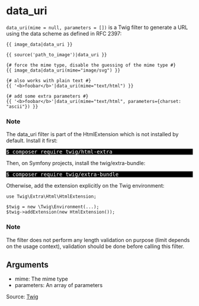 # data_uri

`data_uri(mime = null, parameters = [])` is a Twig filter to generate a URL using the data scheme as defined in RFC
2397:

```twig
{{ image_data|data_uri }}

{{ source('path_to_image')|data_uri }}

{# force the mime type, disable the guessing of the mime type #}
{{ image_data|data_uri(mime="image/svg") }}

{# also works with plain text #}
{{ '<b>foobar</b>'|data_uri(mime="text/html") }}

{# add some extra parameters #}
{{ '<b>foobar</b>'|data_uri(mime="text/html", parameters={charset: "ascii"}) }}
```

### Note

The data_uri filter is part of the HtmlExtension which is not installed by default. Install it first:

<pre style="background-color: black; color: white">$ composer require twig/html-extra</pre>
Then, on Symfony projects, install the twig/extra-bundle:

<pre style="background-color: black; color: white">$ composer require twig/extra-bundle</pre>
Otherwise, add the extension explicitly on the Twig environment:

```twig
use Twig\Extra\Html\HtmlExtension;

$twig = new \Twig\Environment(...);
$twig->addExtension(new HtmlExtension());
```

### Note

The filter does not perform any length validation on purpose (limit depends on the usage context), validation should be
done before calling this filter.

## Arguments

- mime: The mime type
- parameters: An array of parameters

Source: [Twig](https://twig.symfony.com/data_uri)